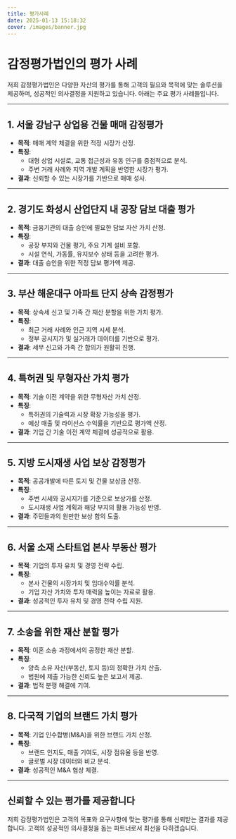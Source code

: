 ```yaml
---
title: 평가사례
date: 2025-01-13 15:18:32
cover: /images/banner.jpg
---
```


# 감정평가법인의 평가 사례

저희 감정평가법인은 다양한 자산의 평가를 통해 고객의 필요와 목적에 맞는 솔루션을 제공하며, 성공적인 의사결정을 지원하고 있습니다. 아래는 주요 평가 사례들입니다.

---

## 1. **서울 강남구 상업용 건물 매매 감정평가**
- **목적**: 매매 계약 체결을 위한 적정 시장가 산정.
- **특징**: 
  - 대형 상업 시설로, 교통 접근성과 유동 인구를 중점적으로 분석.
  - 주변 거래 사례와 지역 개발 계획을 반영한 시장가 평가.
- **결과**: 신뢰할 수 있는 시장가를 기반으로 매매 성사.

---

## 2. **경기도 화성시 산업단지 내 공장 담보 대출 평가**
- **목적**: 금융기관의 대출 승인에 필요한 담보 자산 가치 산정.
- **특징**: 
  - 공장 부지와 건물 평가, 주요 기계 설비 포함.
  - 시설 연식, 가동률, 유지보수 상태 등을 고려한 평가.
- **결과**: 대출 승인을 위한 적정 담보 평가액 제공.

---

## 3. **부산 해운대구 아파트 단지 상속 감정평가**
- **목적**: 상속세 신고 및 가족 간 재산 분할을 위한 가치 평가.
- **특징**: 
  - 최근 거래 사례와 인근 지역 시세 분석.
  - 정부 공시지가 및 실거래가 데이터를 기반으로 평가.
- **결과**: 세무 신고와 가족 간 합의가 원활히 진행.

---

## 4. **특허권 및 무형자산 가치 평가**
- **목적**: 기술 이전 계약을 위한 무형자산 가치 산정.
- **특징**: 
  - 특허권의 기술력과 시장 확장 가능성을 평가.
  - 예상 매출 및 라이선스 수익률을 기반으로 평가액 산정.
- **결과**: 기업 간 기술 이전 계약 체결에 성공적으로 활용.

---

## 5. **지방 도시재생 사업 보상 감정평가**
- **목적**: 공공개발에 따른 토지 및 건물 보상금 산정.
- **특징**: 
  - 주변 시세와 공시지가를 기준으로 보상가를 산정.
  - 도시재생 사업 계획과 해당 부지의 활용 가능성 반영.
- **결과**: 주민들과의 원만한 보상 합의 도출.

---

## 6. **서울 소재 스타트업 본사 부동산 평가**
- **목적**: 기업의 투자 유치 및 경영 전략 수립.
- **특징**: 
  - 본사 건물의 시장가치 및 임대수익률 분석.
  - 기업 자산 가치와 투자 매력을 높이는 자료로 활용.
- **결과**: 성공적인 투자 유치 및 경영 전략 수립 지원.

---

## 7. **소송을 위한 재산 분할 평가**
- **목적**: 이혼 소송 과정에서의 공정한 재산 분할.
- **특징**: 
  - 양측 소유 자산(부동산, 토지 등)의 정확한 가치 산출.
  - 법원에 제출 가능한 신뢰도 높은 보고서 제공.
- **결과**: 법적 분쟁 해결에 기여.

---

## 8. **다국적 기업의 브랜드 가치 평가**
- **목적**: 기업 인수합병(M&A)을 위한 브랜드 가치 산정.
- **특징**: 
  - 브랜드 인지도, 매출 기여도, 시장 점유율 등을 반영.
  - 글로벌 시장 데이터와 비교 분석.
- **결과**: 성공적인 M&A 협상 체결.

---

## 신뢰할 수 있는 평가를 제공합니다
저희 감정평가법인은 고객의 목표와 요구사항에 맞는 평가를 통해 신뢰받는 결과를 제공합니다. 고객의 성공적인 의사결정을 돕는 파트너로서 최선을 다하겠습니다.